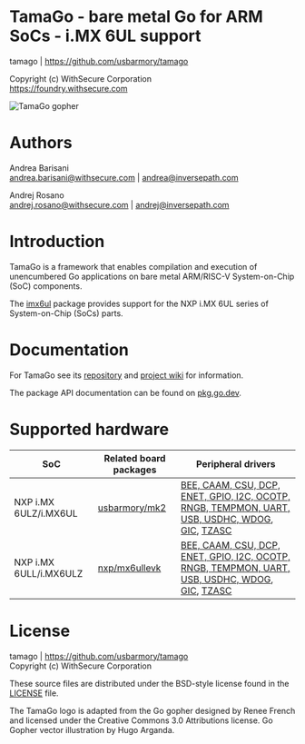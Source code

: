 TamaGo - bare metal Go for ARM SoCs - i.MX 6UL support
======================================================

tamago | https://github.com/usbarmory/tamago  

Copyright (c) WithSecure Corporation  
https://foundry.withsecure.com

![TamaGo gopher](https://github.com/usbarmory/tamago/wiki/images/tamago.svg?sanitize=true)

Authors
=======

Andrea Barisani  
andrea.barisani@withsecure.com | andrea@inversepath.com  

Andrej Rosano  
andrej.rosano@withsecure.com   | andrej@inversepath.com  

Introduction
============

TamaGo is a framework that enables compilation and execution of unencumbered Go
applications on bare metal ARM/RISC-V System-on-Chip (SoC) components.

The [imx6ul](https://github.com/usbarmory/tamago/tree/master/soc/nxp/imx6ul)
package provides support for the NXP i.MX 6UL series of System-on-Chip (SoCs)
parts.

Documentation
=============

For TamaGo see its [repository](https://github.com/usbarmory/tamago) and
[project wiki](https://github.com/usbarmory/tamago/wiki) for information.

The package API documentation can be found on
[pkg.go.dev](https://pkg.go.dev/github.com/usbarmory/tamago).

Supported hardware
==================

| SoC                    | Related board packages                                                               | Peripheral drivers                                                                                                                                                                                                                                                                 |
|------------------------|--------------------------------------------------------------------------------------|------------------------------------------------------------------------------------------------------------------------------------------------------------------------------------------------------------------------------------------------------------------------------------|
| NXP i.MX 6ULZ/i.MX6UL  | [usbarmory/mk2](https://github.com/usbarmory/tamago/tree/master/board/usbarmory)     | [BEE, CAAM, CSU, DCP, ENET, GPIO, I2C, OCOTP, RNGB, TEMPMON, UART, USB, USDHC, WDOG](https://github.com/usbarmory/tamago/tree/master/soc/nxp), [GIC](https://github.com/usbarmory/tamago/tree/master/arm/gic), [TZASC](https://github.com/usbarmory/tamago/tree/master/arm/tzc380) |
| NXP i.MX 6ULL/i.MX6ULZ | [nxp/mx6ullevk](https://github.com/usbarmory/tamago/tree/master/board/nxp/mx6ullevk) | [BEE, CAAM, CSU, DCP, ENET, GPIO, I2C, OCOTP, RNGB, TEMPMON, UART, USB, USDHC, WDOG](https://github.com/usbarmory/tamago/tree/master/soc/nxp), [GIC](https://github.com/usbarmory/tamago/tree/master/arm/gic), [TZASC](https://github.com/usbarmory/tamago/tree/master/arm/tzc380) |

License
=======

tamago | https://github.com/usbarmory/tamago  
Copyright (c) WithSecure Corporation

These source files are distributed under the BSD-style license found in the
[LICENSE](https://github.com/usbarmory/tamago/blob/master/LICENSE) file.

The TamaGo logo is adapted from the Go gopher designed by Renee French and
licensed under the Creative Commons 3.0 Attributions license. Go Gopher vector
illustration by Hugo Arganda.

